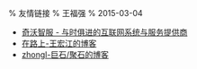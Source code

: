 % 友情链接
% 王福强
% 2015-03-04

- [奇沃智服 - 与时俱进的互联网系统与服务提供商](http://keevol.com/)
- [在路上-王宏江的博客](http://hongjiang.info/)
- [zhongl-巨石/聚石的博客](https://zhongl.github.io/)

